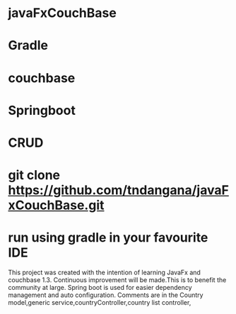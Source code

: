 # javaFxCouchBase
# Gradle 
# couchbase
# Springboot
# CRUD
# git clone https://github.com/tndangana/javaFxCouchBase.git
# run using gradle in your favourite IDE 


This project was created with the intention of learning JavaFx and couchbase 1.3. Continuous improvement will be made.This is to benefit the community at large.
Spring boot is used for easier dependency management and auto configuration.
Comments are in the Country model,generic service,countryController,country list controller,
 




